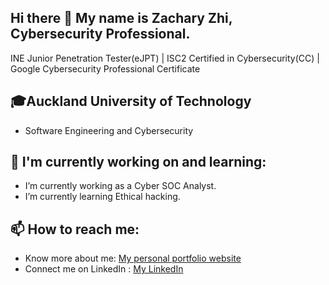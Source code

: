## Hi there 👋 My name is Zachary Zhi, Cybersecurity Professional.
INE Junior Penetration Tester(eJPT) | ISC2 Certified in Cybersecurity(CC) | Google Cybersecurity Professional Certificate

## 🎓Auckland University of Technology
- Software Engineering and Cybersecurity

## 🌱 I'm currently working on and learning:
- I’m currently working as a Cyber SOC Analyst.
- I’m currently learning Ethical hacking.

## 📫 How to reach me:
- Know more about me: [My personal portfolio website](https://vegepizza.github.io/)
- Connect me on LinkedIn : [My LinkedIn](https://www.linkedin.com/in/zachary-zhi)
